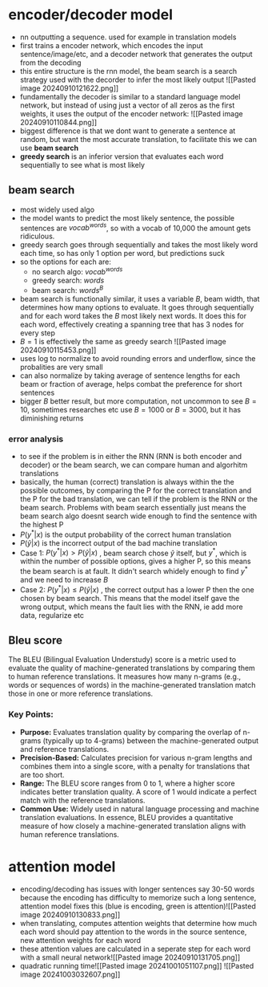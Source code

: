 # encoder/decoder model
- nn outputting a sequence. used for example in translation models
- first trains a encoder network, which encodes the input sentence/image/etc, and a decoder network that generates the output from the decoding
- this entire structure is the rnn model, the beam search is a search strategy used with the decorder to infer the most likely output
![[Pasted image 20240910121622.png]]
- fundamentally the decoder is similar to a standard language model network, but instead of using just a vector of all zeros as the first weights, it uses the output of the encoder network:
![[Pasted image 20240910110844.png]]
- biggest difference is that we dont want to generate a sentence at random, but want the most accurate translation, to facilitate this we can use <b>beam search</b> 
- <b>greedy search</b> is an inferior version that evaluates each word sequentially to see what is most likely
## beam search
- most widely used algo
- the model wants to predict the most likely sentence, the possible sentences are $vocab^{words}$, so with a vocab of 10,000 the amount gets ridiculous.
- greedy search goes through sequentially and takes the most likely word each time, so has only 1 option per word, but predictions suck
- so the options for each are:
	- no search algo: $vocab^{words}$
	- greedy search: $words$
	- beam search: $words^B$
- beam search is functionally similar, it uses a variable $B$, beam width, that determines how many options to evaluate. It goes through sequentially and for each word takes the $B$ most likely next words. It does this for each word, effectively creating a spanning tree that has 3 nodes for every step
- $B = 1$ is effectively the same as greedy search ![[Pasted image 20240910115453.png]]
- uses log to normalize to avoid rounding errors and underflow, since the probalities are very small
- can also normalize by taking average of sentence lengths for each beam or fraction of average, helps combat the preference for short sentences
- bigger $B$ better result, but more computation, not uncommon to see $B = 10$, sometimes researches etc use $B = 1000$ or $B = 3000$, but it has diminishing returns
### error analysis
- to see if the problem is in either the RNN (RNN is both encoder and decoder) or the beam search, we can compare human and algorhitm translations
- basically, the human (correct) translation is always within the the possible outcomes, by comparing the P for the correct translation and the P for the bad translation, we can tell if the problem is the RNN or the beam search. Problems with beam search essentially just means the beam search algo doesnt search wide enough to find the sentence with the highest P
- $P(y^* | x)$ is the output probability of the correct human translation
- $P(\hat{y} | x)$ is the incorrect output of the bad machine translation
- Case 1: $P(y^* | x) > P(\hat{y} | x)$ , beam search chose $\hat{y}$ itself, but $y^*$, which is within the number of possible options, gives a higher P, so this means the beam search is at fault. It didn't search whidely enough to find $y^*$ and we need to increase $B$
- Case 2: $P(y^* | x) \leq P(\hat{y} | x)$ , the correct output has a lower P then the one chosen by beam search. This means that the model itself gave the wrong output, which means the fault lies with the RNN, ie add more data, regularize etc
## Bleu score
The BLEU (Bilingual Evaluation Understudy) score is a metric used to evaluate the quality of machine-generated translations by comparing them to human reference translations. It measures how many n-grams (e.g., words or sequences of words) in the machine-generated translation match those in one or more reference translations.
### Key Points:
- **Purpose:** Evaluates translation quality by comparing the overlap of n-grams (typically up to 4-grams) between the machine-generated output and reference translations.
- **Precision-Based:** Calculates precision for various n-gram lengths and combines them into a single score, with a penalty for translations that are too short.
- **Range:** The BLEU score ranges from 0 to 1, where a higher score indicates better translation quality. A score of 1 would indicate a perfect match with the reference translations.
- **Common Use:** Widely used in natural language processing and machine translation evaluations.
In essence, BLEU provides a quantitative measure of how closely a machine-generated translation aligns with human reference translations.

# attention model
- encoding/decoding has issues with longer sentences say 30-50 words because the encoding has difficulty to memorize such a long sentence, attention model fixes this (blue is encoding, green is attention)![[Pasted image 20240910130833.png]]
- when translating, computes attention weights that determine how much each word should pay attention to the words in the source sentence, new attention weights for each word
- these attention values are calculated in a seperate step for each word with a small neural network![[Pasted image 20240910131705.png]]
- quadratic running time![[Pasted image 20241001051107.png]]
![[Pasted image 20241003032607.png]]
